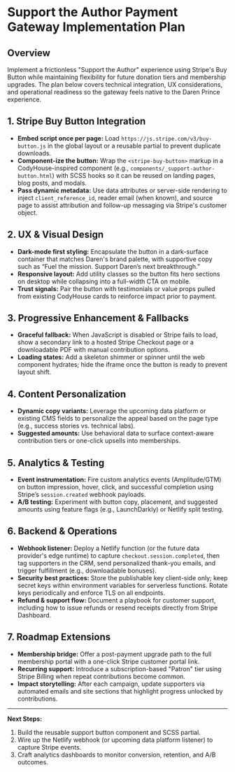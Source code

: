 # Support the Author Payment Gateway Implementation Plan

## Overview

Implement a frictionless "Support the Author" experience using Stripe's Buy Button while maintaining flexibility for future donation tiers and membership upgrades. The plan below covers technical integration, UX considerations, and operational readiness so the gateway feels native to the Daren Prince experience.

## 1. Stripe Buy Button Integration

- **Embed script once per page:** Load `https://js.stripe.com/v3/buy-button.js` in the global layout or a reusable partial to prevent duplicate downloads.
- **Component-ize the button:** Wrap the `<stripe-buy-button>` markup in a CodyHouse-inspired component (e.g., `components/_support-author-button.html`) with SCSS hooks so it can be reused on landing pages, blog posts, and modals.
- **Pass dynamic metadata:** Use data attributes or server-side rendering to inject `client_reference_id`, reader email (when known), and source page to assist attribution and follow-up messaging via Stripe's customer object.

## 2. UX & Visual Design

- **Dark-mode first styling:** Encapsulate the button in a dark-surface container that matches Daren's brand palette, with supportive copy such as “Fuel the mission. Support Daren’s next breakthrough.”
- **Responsive layout:** Add utility classes so the button fits hero sections on desktop while collapsing into a full-width CTA on mobile.
- **Trust signals:** Pair the button with testimonials or value props pulled from existing CodyHouse cards to reinforce impact prior to payment.

## 3. Progressive Enhancement & Fallbacks

- **Graceful fallback:** When JavaScript is disabled or Stripe fails to load, show a secondary link to a hosted Stripe Checkout page or a downloadable PDF with manual contribution options.
- **Loading states:** Add a skeleton shimmer or spinner until the web component hydrates; hide the iframe once the button is ready to prevent layout shift.

## 4. Content Personalization

- **Dynamic copy variants:** Leverage the upcoming data platform or existing CMS fields to personalize the appeal based on the page type (e.g., success stories vs. technical labs).
- **Suggested amounts:** Use behavioral data to surface context-aware contribution tiers or one-click upsells into memberships.

## 5. Analytics & Testing

- **Event instrumentation:** Fire custom analytics events (Amplitude/GTM) on button impression, hover, click, and successful completion using Stripe’s `session.created` webhook payloads.
- **A/B testing:** Experiment with button copy, placement, and suggested amounts using feature flags (e.g., LaunchDarkly) or Netlify split testing.

## 6. Backend & Operations

- **Webhook listener:** Deploy a Netlify function (or the future data provider's edge runtime) to capture `checkout.session.completed`, then tag supporters in the CRM, send personalized thank-you emails, and trigger fulfillment (e.g., downloadable bonuses).
- **Security best practices:** Store the publishable key client-side only; keep secret keys within environment variables for serverless functions. Rotate keys periodically and enforce TLS on all endpoints.
- **Refund & support flow:** Document a playbook for customer support, including how to issue refunds or resend receipts directly from Stripe Dashboard.

## 7. Roadmap Extensions

- **Membership bridge:** Offer a post-payment upgrade path to the full membership portal with a one-click Stripe customer portal link.
- **Recurring support:** Introduce a subscription-based "Patron" tier using Stripe Billing when repeat contributions become common.
- **Impact storytelling:** After each campaign, update supporters via automated emails and site sections that highlight progress unlocked by contributions.

---

**Next Steps:**

1. Build the reusable support button component and SCSS partial.
2. Wire up the Netlify webhook (or upcoming data platform listener) to capture Stripe events.
3. Craft analytics dashboards to monitor conversion, retention, and A/B outcomes.
